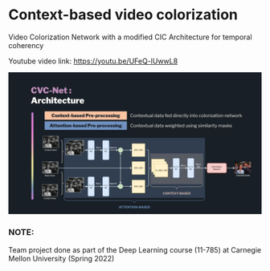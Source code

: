 # Context-based video colorization 
Video Colorization Network with a modified CIC Architecture for temporal coherency

Youtube video link: https://youtu.be/UFeQ-lUwwL8

<img src="images/arch.jpg" alt="img01" width="1200"/>

### NOTE: 
Team project done as part of the Deep Learning course (11-785) at Carnegie Mellon University (Spring 2022)
